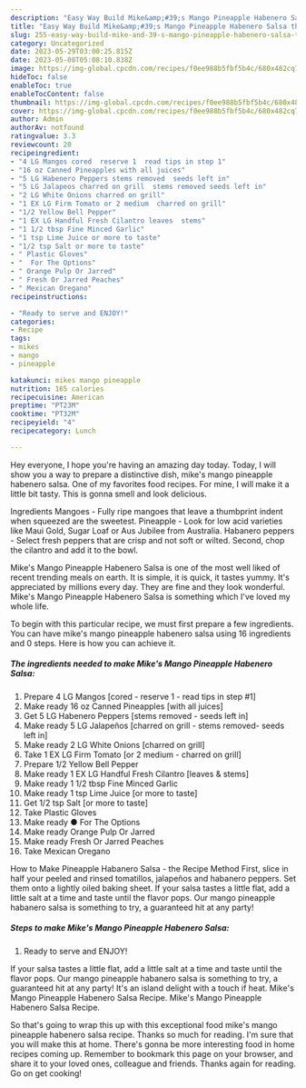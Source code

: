 ```yaml
---
description: "Easy Way Build Mike&amp;#39;s Mango Pineapple Habenero Salsa the Very Delicious"
title: "Easy Way Build Mike&amp;#39;s Mango Pineapple Habenero Salsa the Very Delicious"
slug: 255-easy-way-build-mike-and-39-s-mango-pineapple-habenero-salsa-the-very-delicious
category: Uncategorized
date: 2023-05-29T03:00:25.815Z
date: 2023-05-08T05:08:10.838Z
image: https://img-global.cpcdn.com/recipes/f0ee988b5fbf5b4c/680x482cq70/mikes-mango-pineapple-habenero-salsa-recipe-main-photo.jpg
hideToc: false
enableToc: true
enableTocContent: false
thumbnail: https://img-global.cpcdn.com/recipes/f0ee988b5fbf5b4c/680x482cq70/mikes-mango-pineapple-habenero-salsa-recipe-main-photo.jpg
cover: https://img-global.cpcdn.com/recipes/f0ee988b5fbf5b4c/680x482cq70/mikes-mango-pineapple-habenero-salsa-recipe-main-photo.jpg
author: Admin
authorAv: notfound
ratingvalue: 3.3
reviewcount: 20
recipeingredient:
- "4 LG Mangos cored  reserve 1  read tips in step 1"
- "16 oz Canned Pineapples with all juices"
- "5 LG Habenero Peppers stems removed  seeds left in"
- "5 LG Jalapeos charred on grill  stems removed seeds left in"
- "2 LG White Onions charred on grill"
- "1 EX LG Firm Tomato or 2 medium  charred on grill"
- "1/2 Yellow Bell Pepper"
- "1 EX LG Handful Fresh Cilantro leaves  stems"
- "1 1/2 tbsp Fine Minced Garlic"
- "1 tsp Lime Juice or more to taste"
- "1/2 tsp Salt or more to taste"
- " Plastic Gloves"
- "  For The Options"
- " Orange Pulp Or Jarred"
- " Fresh Or Jarred Peaches"
- " Mexican Oregano"
recipeinstructions:

- "Ready to serve and ENJOY!"
categories:
- Recipe
tags:
- mikes
- mango
- pineapple

katakunci: mikes mango pineapple 
nutrition: 165 calories
recipecuisine: American
preptime: "PT23M"
cooktime: "PT32M"
recipeyield: "4"
recipecategory: Lunch

---
```



Hey everyone, I hope you're having an amazing day today. Today, I will show you a way to prepare a distinctive dish, mike&#39;s mango pineapple habenero salsa. One of my favorites food recipes. For mine, I will make it a little bit tasty. This is gonna smell and look delicious.

Ingredients Mangoes - Fully ripe mangoes that leave a thumbprint indent when squeezed are the sweetest. Pineapple - Look for low acid varieties like Maui Gold, Sugar Loaf or Aus Jubilee from Australia. Habanero peppers - Select fresh peppers that are crisp and not soft or wilted. Second, chop the cilantro and add it to the bowl.

Mike&#39;s Mango Pineapple Habenero Salsa is one of the most well liked of recent trending meals on earth. It is simple, it is quick, it tastes yummy. It's appreciated by millions every day. They are fine and they look wonderful. Mike&#39;s Mango Pineapple Habenero Salsa is something which I've loved my whole life.


To begin with this particular recipe, we must first prepare a few ingredients. You can have mike&#39;s mango pineapple habenero salsa using 16 ingredients and 0 steps. Here is how you can achieve it.

<!--inarticleads1-->

##### The ingredients needed to make Mike&#39;s Mango Pineapple Habenero Salsa:

1. Prepare 4 LG Mangos [cored - reserve 1 - read tips in step #1]
1. Make ready 16 oz Canned Pineapples [with all juices]
1. Get 5 LG Habenero Peppers [stems removed - seeds left in]
1. Make ready 5 LG Jalapeños [charred on grill - stems removed- seeds left in]
1. Make ready 2 LG White Onions [charred on grill]
1. Take 1 EX LG Firm Tomato [or 2 medium - charred on grill]
1. Prepare 1/2 Yellow Bell Pepper
1. Make ready 1 EX LG Handful Fresh Cilantro [leaves &amp; stems]
1. Make ready 1 1/2 tbsp Fine Minced Garlic
1. Make ready 1 tsp Lime Juice [or more to taste]
1. Get 1/2 tsp Salt [or more to taste]
1. Take  Plastic Gloves
1. Make ready  ● For The Options
1. Make ready  Orange Pulp Or Jarred
1. Make ready  Fresh Or Jarred Peaches
1. Take  Mexican Oregano


How to Make Pineapple Habanero Salsa - the Recipe Method First, slice in half your peeled and rinsed tomatillos, jalapeños and habanero peppers. Set them onto a lightly oiled baking sheet. If your salsa tastes a little flat, add a little salt at a time and taste until the flavor pops. Our mango pineapple habanero salsa is something to try, a guaranteed hit at any party! 

<!--inarticleads2-->

##### Steps to make Mike&#39;s Mango Pineapple Habenero Salsa:


1. Ready to serve and ENJOY!

If your salsa tastes a little flat, add a little salt at a time and taste until the flavor pops. Our mango pineapple habanero salsa is something to try, a guaranteed hit at any party! It&#39;s an island delight with a touch if heat. Mike&#39;s Mango Pineapple Habenero Salsa Recipe. Mike&#39;s Mango Pineapple Habenero Salsa Recipe. 

So that's going to wrap this up with this exceptional food mike&#39;s mango pineapple habenero salsa recipe. Thanks so much for reading. I'm sure that you will make this at home. There's gonna be more interesting food in home recipes coming up. Remember to bookmark this page on your browser, and share it to your loved ones, colleague and friends. Thanks again for reading. Go on get cooking!
